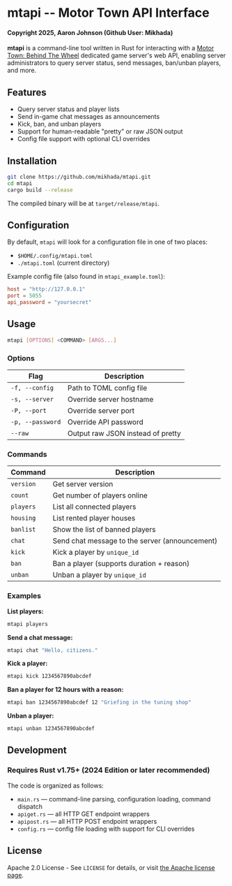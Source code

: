 # mtapi -- Motor Town API Interface
#### Copyright 2025, Aaron Johnson (Github User: Mikhada)

**mtapi** is a command-line tool written in Rust for interacting with a [Motor Town: Behind The Wheel](https://store.steampowered.com/app/1369670/Motor_Town_Behind_The_Wheel/) dedicated game server's web API, enabling server administrators to query server status, send messages, ban/unban players, and more.

## Features
- Query server status and player lists
- Send in-game chat messages as announcements
- Kick, ban, and unban players
- Support for human-readable "pretty" or raw JSON output
- Config file support with optional CLI overrides

## Installation
```sh
git clone https://github.com/mikhada/mtapi.git
cd mtapi
cargo build --release
```

The compiled binary will be at `target/release/mtapi`.

## Configuration
By default, `mtapi` will look for a configuration file in one of two places:
- `$HOME/.config/mtapi.toml`
- `./mtapi.toml` (current directory)

Example config file (also found in `mtapi_example.toml`):
```toml
host = "http://127.0.0.1"
port = 5055
api_password = "yoursecret"
```

## Usage
```sh
mtapi [OPTIONS] <COMMAND> [ARGS...]
```

### Options
| Flag               | Description                           |
|--------------------|---------------------------------------|
| `-f, --config`     | Path to TOML config file              |
| `-s, --server`     | Override server hostname              |
| `-P, --port`       | Override server port                  |
| `-p, --password`   | Override API password                 |
| `--raw`            | Output raw JSON instead of pretty     |

### Commands
| Command     | Description                                    |
|-------------|------------------------------------------------|
| `version`   | Get server version                             |
| `count`     | Get number of players online                   |
| `players`   | List all connected players                     |
| `housing`   | List rented player houses                      |
| `banlist`   | Show the list of banned players                |
| `chat`      | Send chat message to the server (announcement) |
| `kick`      | Kick a player by `unique_id`                   |
| `ban`       | Ban a player (supports duration + reason)      |
| `unban`     | Unban a player by `unique_id`                  |

### Examples

**List players:**
```sh
mtapi players
```

**Send a chat message:**
```sh
mtapi chat "Hello, citizens."
```

**Kick a player:**
```sh
mtapi kick 1234567890abcdef
```

**Ban a player for 12 hours with a reason:**
```sh
mtapi ban 1234567890abcdef 12 "Griefing in the tuning shop"
```

**Unban a player:**
```sh
mtapi unban 1234567890abcdef
```

## Development
### Requires Rust v1.75+ (2024 Edition or later recommended)

The code is organized as follows:
- `main.rs` — command-line parsing, configuration loading, command dispatch
- `apiget.rs` — all HTTP GET endpoint wrappers
- `apipost.rs` — all HTTP POST endpoint wrappers
- `config.rs` — config file loading with support for CLI overrides

## License
Apache 2.0 License - See `LICENSE` for details, or visit [the Apache license page](http://www.apache.org/licenses/LICENSE-2.0).
